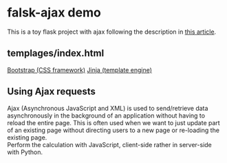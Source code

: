 # falsk-ajax demo
This is a toy flask project with ajax following the description in [this article](https://towardsdatascience.com/using-python-flask-and-ajax-to-pass-information-between-the-client-and-server-90670c64d688).

## templages/index.html
[Bootstrap (CSS framework)](https://getbootstrap.com/docs/5.0/getting-started/introduction/)
[Jinja (template engine)](https://jinja.palletsprojects.com/en/3.0.x/)

## Using Ajax requests
Ajax (Asynchronous JavaScript and XML) is used to send/retrieve data asynchronously in the background of an application without having to reload the entire page. This is often used when we want to just update part of an existing page without directing users to a new page or re-loading the existing page.  
Perform the calculation with JavaScript, client-side rather in server-side with Python.


